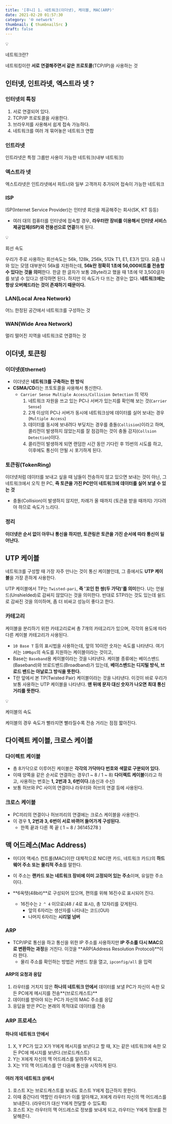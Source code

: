 ```yaml
---
title: '[후니] 1. 네트워크(이더넷), 케이블, MAC(ARP)'
date: 2021-02-20 01:57:30
category: '🌐 network'
thumbnail: { thumbnailSrc }
draft: false
---
```


<div class="quote-block">
<div class="quote-block__emoji">💡</div>
<div class="quote-block__content" markdown=1>

네트워크란?

네트워킹이란 **서로 연결해주면서 같은 프로토콜**(TCP/IP)을 사용하는 것

</div>
</div>

## 인터넷, 인트라넷, 엑스트라 넷 ?

### 인터넷의 특징

1. 서로 연결되어 있다.
2. TCP/IP 프로토콜을 사용한다.
3. 브라우저를 사용해서 쉽게 접속 가능하다.
4. 네트워크를 여러 개 묶어놓은 네트워크 연합

### 인트라넷

인트라넷은 특정 그룹만 사용이 가능한 네트워크(내부 네트워크)

### 엑스트라 넷

엑스트라넷은 인트라넷에서 파트너와 일부 고객까지 추가되어 접속이 가능한 네트워크

### ISP

ISP(Internet Service Provider)는 인터넷 회선을 제공해주는 회사(SK, KT 등등)

- 여러 대의 컴퓨터를 인터넷에 접속할 경우, **라우터란 장비를 이용해서 인터넷 서비스 제공업체(ISP)와 전용선으로 연결**하게 된다.

<div class="quote-block">
<div class="quote-block__emoji">💡</div>
<div class="quote-block__content" markdown=1>

회선 속도

우리가 주로 사용하는 회선속도는 56k, 128k, 256k, 512k T1, E1, E3가 있다. 요즘 나와 있는 모뎀 대부분이 56k를 지원하는데, **56k란 정확히 1초에 56,000비트를 전송할 수 있다는 것을 의미**한다. 한글 한 글자가 보통 2Byte라고 했을 때 1초에 약 3,500글자를 보낼 수 있다고 생각하면 된다. 하지만 이 속도가 다 뜨는 경우는 없다. **네트워크에는 항상 오버헤드라는 것이 존재하기 때문이다.**

</div>
</div>

### LAN(Local Area Network)

어느 한정된 공간에서 네트워크를 구성하는 것

### WAN(Wide Area Network)

멀리 떨어진 지역을 네트워크로 연결하는 것

## 이더넷, 토큰링

### 이더넷(Ethernet)

- 이더넷은 **네트워크를 구축하는 한 방식**
- **CSMA/CD**라는 프토토콜을 사용해서 통신한다.
  - `Carrier Sense Multiple Access/Collision Detection` 의 약자
    1. 네트워크 자원을 쓰고 있는 PC나 서버가 있는지를 확인해 보는 것(`Carrier Sense`)
    2. 2개 이상의 PC나 서버가 동시에 네트워크상에 데이터를 실어 보내는 경우(`Multiple Access`)
    3. 데이터를 동시에 보내려다 부딪치는 경우를 충돌(`Collision`)이라고 하며, 콜리전이 발생하지 않았는지를 잘 점검하는 것이 충돌 감지(`Collsion Detection`)이다.
    4. 콜리전이 발생하게 되면 랜덤한 시간 동안 기다린 후 15번의 시도를 하고, 이후에도 통신이 안될 시 포기하게 된다.

### 토큰링(TokenRing)

이더넷처럼 데이터를 보내고 싶을 때 남들이 전송하지 않고 있으면 보내는 것이 아닌, 그 네트워크에서 오직 한 PC, **즉 토큰을 가진 PC만이 네트워크에 데이터를 실어 보낼 수 있는 것**

- 충돌(Collision)이 발생하지 않지만, 차례가 올 때까지 (토큰을 받을 때까지) 기다려야 하므로 속도가 느리다.

### 정리

**이더넷은 순서 없이 아무나 통신을 하지만, 토큰링은 토큰을 가진 순서에 따라 통신이 일어난다.**

## UTP 케이블

네트워크를 구성할 때 가장 자주 만나는 것이 통신 케이블인데, 그 중에서도 **UTP 케이블**을 가장 흔하게 사용한다.

UTP 케이블에서 TP는 `Twisted-pari`, **즉 '꼬인 한 쌍(두 가닥)'를 의미**한다. U는 언쉴드(Unshielded)로 감싸지 않았다는 것을 의미한다. 반대로 STP라는 것도 있는데 쉴드로 감싸진 것을 의미하며, 좀 더 비싸고 성능이 좋다고 한다.

### 카테고리

케이블을 분리하기 위한 카테고리로써 총 7개의 카테고리가 있으며, 각각의 용도에 따라 다른 케이블 카테고리가 사용된다.

- `10 Base T` 등의 표시법을 사용하는데, 앞의 10이란 숫자는 속도를 나타낸다. 여기서는 `10Mbps`의 속도를 지원하는 케이블이라는 것이고,
- Base는 `Baseband`용 케이블이라는 것을 나타낸다. 케이블 종류에는 베이스밴드(Baseband)와 브로드밴드(Broadband)가 있는데, **베이스밴드는 디지털 방식, 브로드 밴드는 아날로그 방식을 뜻한다.**
- T란 앞에서 본 TP(Twisted Pair) 케이블이라는 것을 나타낸다. 이것이 바로 우리가 보통 사용하는 UTP 케이블을 나타낸다. **맨 뒤에 문자 대신 숫자가 나오면 최대 통신 거리를 뜻한다.**

<div class="quote-block">
<div class="quote-block__emoji">💡</div>
<div class="quote-block__content" markdown=1>

케이블의 속도

케이블의 경우 속도가 빨라지면 빨라질수록 전송 거리는 점점 짧아진다.

</div>
</div>

## 다이렉트 케이블, 크로스 케이블

### 다이렉트 케이블

- 총 8가닥으로 이루어진 케이블은 **각각의 가닥마다 번호와 색깔로 구분되어 있다.**
- 이때 양쪽을 같은 순서로 연결하는 경우(1 ~ 8 / 1 ~ 8) **다이렉트 케이블**이라고 하고, 사용하는 번호는 **1, 2번과 3, 6번이다.**(송신과 수신)
- 보통 허브와 PC 사이의 연결이나 라우터와 허브의 연결 등에 사용된다.

### 크로스 케이블

- PC끼리의 연결이나 허브끼리의 연결에는 크로스 케이블을 사용한다.
- 이 경우 **1, 2번과 3, 6번이 서로 바뀌어 들어가게 구성된다.**
  - 한쪽 끝과 다른 쪽 끝 ( 1 ~ 8 / 36145278 )

## 맥 어드레스(Mac Address)

- 미디어 액세스 컨트롤(MAC)이란 대체적으로 NIC(랜 카드, 네트워크 카드)의 **하드웨어 주소 또는 물리적 주소**를 말한다.

- 이 주소는 **랜카드 또는 네트워크 장비에 이미 고정되어 있는 주소**이며, 유일한 주소이다.

- **6옥텟(48bit)**로 구성되어 있으며, 편의를 위해 16진수로 표시되어 진다.
  - 16진수는 `2 ^ 4` 이므로(48 / 4로 표시), 총 12자리를 갖게된다.
    - 앞의 6자리는 생산자를 나타내는 코드(OUI)
    - 나머지 6자리는 **시리얼 넘버**

### ARP

- TCP/IP로 통신을 하고 통신을 위한 IP 주소를 사용하지만 **IP 주소를 다시 MAC으로 변환하는 과정**을 거친다. 이것을 **ARP(Address Resolution Protocol)**이라 한다.
  - 물리 주소를 확인하는 방법은 커맨드 창을 열고, `ipconfig/all` 을 입력

#### ARP의 요청과 응답

1. 라우터를 거치지 않은 **하나의 네트워크 안에서** 데이터를 보낼 PC가 자신이 속한 모든 PC에게 메시지를 전송**(브로드캐스트)**
2. 데이터를 받아야 되는 PC가 자신의 MAC 주소를 응답
3. 응답을 받은 PC는 본래의 목적대로 데이터를 전송

### ARP 프로세스

#### 하나의 네트워크 안에서

1. X, Y PC가 있고 X가 Y에게 메시지를 보낸다고 할 때, X는 같은 네트워크에 속한 모든 PC에 메시지를 보낸다.(브로드캐스트)
2. Y는 X에게 자신의 맥 어드레스를 알려주게 되고,
3. X는 Y의 맥 어드레스를 안 다음에 통신을 시작하게 된다.

#### 여러 개의 네트워크 상에서

1. 호스트 X는 브로드캐스트를 보내도 호스트 Y에게 접근하지 못한다.
2. 이때 중간다리 역할인 라우터가 이를 알아채고, X에게 라우터 자신의 맥 어드레스를 보내준다. (라우터가 대신 Y에게 전달할 수 있도록)
3. 호스트 X는 라우터의 맥 어드레스로 정보를 보내게 되고, 라우터는 Y에게 정보를 전달해준다.
